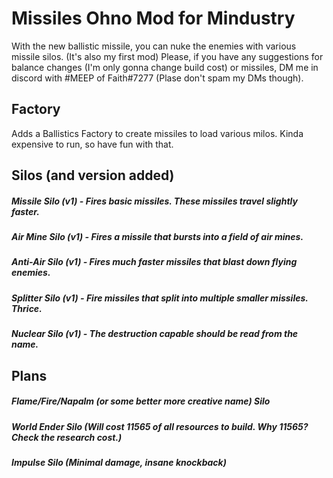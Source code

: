 # Missiles Ohno Mod for Mindustry
With the new ballistic missile, you can nuke the enemies with various missile silos. (It's also my first mod) Please, if you have any suggestions for balance changes (I'm only gonna change build cost) or missiles, DM me in discord with #MEEP of Faith#7277 (Plase don't spam my DMs though).

## Factory
Adds a Ballistics Factory to create missiles to load various milos. Kinda expensive to run, so have fun with that.

## Silos (and version added)
##### Missile Silo (v1) - Fires basic missiles. These missiles travel slightly faster.
##### Air Mine Silo (v1) - Fires a missile that bursts into a field of air mines.
##### Anti-Air Silo (v1) - Fires much faster missiles that blast down flying enemies.
##### Splitter Silo (v1) - Fire missiles that split into multiple smaller missiles. Thrice.
##### Nuclear Silo (v1) - The destruction capable should be read from the name.

## Plans
##### Flame/Fire/Napalm (or some better more creative name) Silo
##### World Ender Silo (Will cost 11565 of all resources to build. Why 11565? Check the research cost.)
##### Impulse Silo (Minimal damage, insane knockback)
